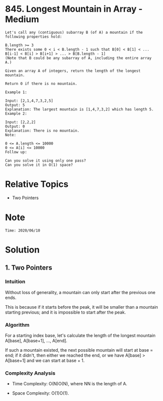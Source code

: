# 845. Longest Mountain in Array - Medium

```
Let's call any (contiguous) subarray B (of A) a mountain if the following properties hold:

B.length >= 3
There exists some 0 < i < B.length - 1 such that B[0] < B[1] < ... B[i-1] < B[i] > B[i+1] > ... > B[B.length - 1]
(Note that B could be any subarray of A, including the entire array A.)

Given an array A of integers, return the length of the longest mountain. 

Return 0 if there is no mountain.

Example 1:

Input: [2,1,4,7,3,2,5]
Output: 5
Explanation: The largest mountain is [1,4,7,3,2] which has length 5.
Example 2:

Input: [2,2,2]
Output: 0
Explanation: There is no mountain.
Note:

0 <= A.length <= 10000
0 <= A[i] <= 10000
Follow up:

Can you solve it using only one pass?
Can you solve it in O(1) space?
```

# Relative Topics
* Two Pointers


# Note
```
Time: 2020/06/10

```


# Solution
## 1. Two Pointers

### Intuition
Without loss of generality, a mountain can only start after the previous one ends.

This is because if it starts before the peak, it will be smaller than a mountain starting previous; and it is impossible to start after the peak.

### Algorithm
For a starting index base, let's calculate the length of the longest mountain A[base], A[base+1], ..., A[end].

If such a mountain existed, the next possible mountain will start at base = end; if it didn't, then either we reached the end, or we have A[base] > A[base+1] and we can start at base + 1.

### Complexity Analysis
*   Time Complexity: O(N)O(N), where NN is the length of A.
  
*   Space Complexity: O(1)O(1).